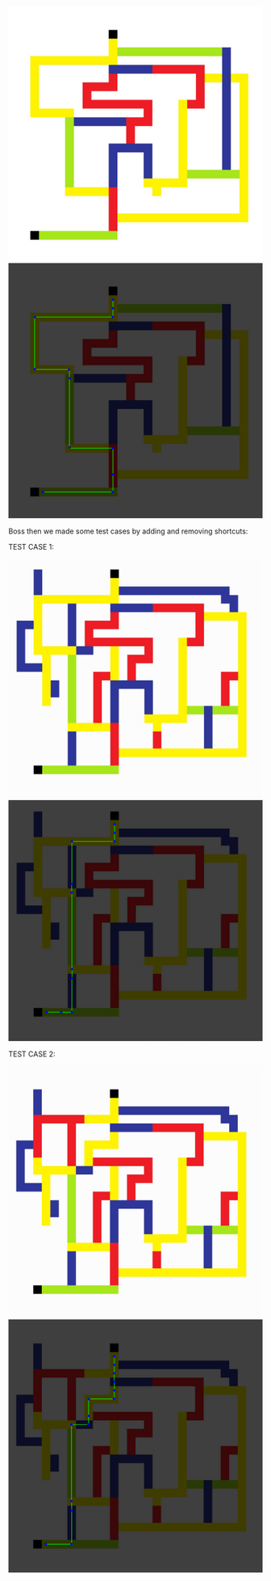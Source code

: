 ![alt text](image-9.png) 
![alt text](image-2.png)

Boss then we made some test cases by adding and removing shortcuts:

TEST CASE 1:

![alt text](image-4.png)
![alt text](image-5.png)

TEST CASE 2:

![alt text](image-6.png)
![alt text](image-8.png)